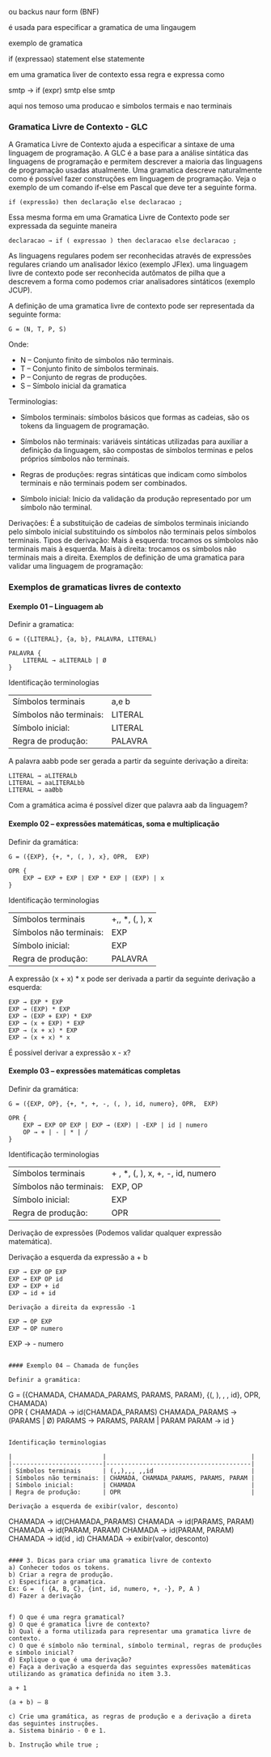 ou backus naur form (BNF)

é usada para especificar a gramatica de uma lingaugem 

exemplo de gramatica

if (expressao) statement else statemente

em uma gramatica liver de contexto essa regra e expressa como

smtp -> if (expr) smtp else smtp

aqui nos temoso uma producao e simbolos termais e nao terminais

### Gramatica Livre de Contexto - GLC

A Gramatica Livre de Contexto ajuda a especificar a sintaxe de uma linguagem de programação. A GLC é a base para a análise sintática das linguagens de programação e permitem descrever a maioria das linguagens de programação usadas atualmente. Uma gramatica descreve naturalmente como é possível fazer construções em linguagem de programação. Veja o exemplo de um comando if-else em Pascal que deve ter a seguinte forma.

`if (expressão) then declaração else declaracao ;`

Essa mesma forma em uma Gramatica Livre de Contexto pode ser expressada da seguinte maneira 

`declaracao → if ( expressao ) then declaracao else declaracao ;`

As linguagens regulares podem ser reconhecidas através de expressões regulares criando um analisador léxico (exemplo JFlex). uma linguagem livre de contexto pode ser reconhecida autômatos de pilha que a descrevem a forma como podemos criar analisadores sintáticos (exemplo JCUP).

A definição de uma gramatica livre de contexto pode ser representada da seguinte forma:

`G = (N, T, P, S)`

Onde: 

* N – Conjunto finito de símbolos não terminais.
* T – Conjunto finito de símbolos terminais.
* P – Conjunto de regras de produções.
* S – Símbolo inicial da gramatica


Terminologias:

* Símbolos terminais: símbolos básicos que formas as cadeias, são os tokens da linguagem de programação.

* Símbolos não terminais: variáveis sintáticas utilizadas para auxiliar a definição da linguagem, são compostas de símbolos terminas e pelos próprios símbolos não terminais.

* Regras de produções: regras sintáticas que indicam como símbolos terminais e não terminais podem ser combinados.

* Símbolo inicial: Inicio da validação da produção representado por um símbolo não terminal. 

Derivações: É a substituição de cadeias de símbolos terminais iniciando pelo símbolo inicial substituindo os símbolos não terminais pelos símbolos terminais.
Tipos de derivação:
Mais à esquerda: trocamos os símbolos não terminais mais à esquerda.
Mais à direita: trocamos os símbolos não terminais mais a direita.
Exemplos de definição de uma gramatica para validar uma linguagem de programação:

### Exemplos de gramaticas livres de contexto

#### Exemplo 01 – Linguagem ab

Definir a gramatica: 

```
G = ({LITERAL}, {a, b}, PALAVRA, LITERAL)

PALAVRA { 
	LITERAL → aLITERALb | Ø 
}
```

Identificação terminologias

|                         |         |
|-------------------------|---------|
| Símbolos terminais      | a,e b   |
| Símbolos não terminais: | LITERAL |
| Símbolo inicial:        | LITERAL |
| Regra de produção:      | PALAVRA |

A palavra aabb pode ser gerada a partir da seguinte derivação a direita:

```
LITERAL → aLITERALb 
LITERAL → aaLITERALbb 
LITERAL → aaØbb
```

Com a gramática acima é possível dizer que palavra aab da linguagem? 

#### Exemplo 02 – expressões matemáticas, soma e multiplicação

Definir da gramática: 

```
G = ({EXP}, {+, *, (, ), x}, OPR,  EXP)	

OPR { 
	EXP → EXP + EXP | EXP * EXP | (EXP) | x
}
```

Identificação terminologias

|                         |                |
|-------------------------|----------------|
| Símbolos terminais      | +,, *, (, ), x |
| Símbolos não terminais: | EXP            |
| Símbolo inicial:        | EXP            |
| Regra de produção:      | PALAVRA        |

A expressão (x + x) * x pode ser derivada a partir da seguinte derivação a esquerda:
```
EXP → EXP * EXP 
EXP → (EXP) * EXP 
EXP → (EXP + EXP) * EXP 
EXP → (x + EXP) * EXP 
EXP → (x + x) * EXP 
EXP → (x + x) * x
```

É possível derivar a expressão x - x?

#### Exemplo 03 – expressões matemáticas completas

Definir da gramática: 

```
G = ({EXP, OP}, {+, *, +, -, (, ), id, numero}, OPR,  EXP)

OPR { 
	EXP → EXP OP EXP | EXP → (EXP) | -EXP | id | numero
	OP → + | - | * | /
}
```

Identificação terminologias

|                         |                                  |
|-------------------------|----------------------------------|
| Símbolos terminais      | + , *, (, ), x, +, -, id, numero |
| Símbolos não terminais: | EXP, OP                          |
| Símbolo inicial:        | EXP                              |
| Regra de produção:      | OPR                              |


Derivação de expressões (Podemos validar qualquer expressão matemática).

Derivação a esquerda da expressão a + b

```
EXP → EXP OP EXP
EXP → EXP OP id
EXP → EXP + id
EXP → id + id

Derivação a direita da expressão -1
```
	EXP → OP EXP
	EXP → OP numero
EXP → - numero

```

#### Exemplo 04 – Chamada de funções

Definir a gramática: 

```
G = ({CHAMADA, CHAMADA_PARAMS, PARAMS, PARAM}, {(, ), , , id}, OPR,  CHAMADA)	
OPR { 
	CHAMADA → id(CHAMADA_PARAMS)
	CHAMADA_PARAMS → (PARAMS | Ø)
	PARAMS → PARAMS, PARAM | PARAM
	PARAM → id
}
```

Identificação terminologias

|                         |                                        |
|-------------------------|----------------------------------------|
| Símbolos terminais      | (,,),,, ,,id                           |
| Símbolos não terminais: | CHAMADA, CHAMADA_PARAMS, PARAMS, PARAM |
| Símbolo inicial:        | CHAMADA                                |
| Regra de produção:      | OPR                                    |

Derivação a esquerda de exibir(valor, desconto)
```
CHAMADA → id(CHAMADA_PARAMS)
CHAMADA → id(PARAMS, PARAM)
CHAMADA → id(PARAM, PARAM)
CHAMADA → id(PARAM, PARAM)
CHAMADA → id(id , id)
CHAMADA → exibir(valor, desconto)
```

#### 3. Dicas para criar uma gramatica livre de contexto
a) Conhecer todos os tokens.
b) Criar a regra de produção.
c) Especificar a gramatica. 
Ex: G =  ( {A, B, C}, {int, id, numero, +, -}, P, A )
d) Fazer a derivação


f) O que é uma regra gramatical?
g) O que é gramatica livre de contexto?
b) Qual é a forma utilizada para representar uma gramatica livre de contexto.
c) O que é símbolo não terminal, símbolo terminal, regras de produções e símbolo inicial?
d) Explique o que é uma derivação?
e) Faça a derivação a esquerda das seguintes expressões matemáticas utilizando as gramatica definida no item 3.3.

a + 1

(a + b) – 8

c) Crie uma gramática, as regras de produção e a derivação a direta das seguintes instruções.
a. Sistema binário - 0 e 1.

b. Instrução while true ;
